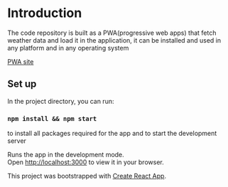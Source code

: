# Introduction
The code repository is built as a PWA(progressive web apps) that fetch weather data and load it in the application, it can be installed and used in any platform and in any operating system


[PWA site](https://fascinating-blancmange-fddc43.netlify.app)

## Set up

In the project directory, you can run:

### `npm install && npm start` 
to install all packages required for the app and to start the development server

Runs the app in the development mode.\
Open [http://localhost:3000](http://localhost:3000) to view it in your browser.


This project was bootstrapped with [Create React App](https://github.com/facebook/create-react-app).